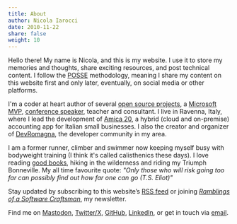 ```yaml
---
title: About
author: Nicola Iarocci
date: 2010-11-22
share: false
weight: 10
---
```

Hello there! My name is Nicola, and this is my website. I use it to store my
memories and thoughts, share exciting resources, and post technical content. I
follow the [POSSE](https://indieweb.org/POSSE) methodology, meaning I share my
content on this website first and only later, eventually, on social media or
other platforms.

I'm a coder at heart author of several [open source projects][1], a [Microsoft
MVP][2], [conference speaker][4], teacher and consultant. I live in Ravenna,
Italy, where I lead the development of [Amica 20][5], a hybrid (cloud and
on-premise) accounting app for Italian small businesses. I also the creator and
organizer of [DevRomagna][26], the developer community in my area.

I am a former runner, climber and swimmer now keeping myself busy with
bodyweight training (I think it's called calisthenics these days). I love
reading [good books][8], hiking in the wilderness and riding my Triumph
Bonneville. My all time favourite quote: *"Only those who will risk going too
far can possibly find out how far one can go (T.S. Eliot)"*

Stay updated by subscribing to this website’s [RSS feed](/index.xml) or joining
*[Ramblings of a Software Craftsman](https://buttondown.email/nicolaiarocci)*,
my newsletter. 

Find me on [Mastodon](https://fosstodon.org/@nicola), [Twitter/X](https://x.com/nicolaiarocci), [GitHub](https://github.com/nicolaiarocci), [LinkedIn](http://www.linkedin.com/in/nicolaiarocci), or get in touch via [email](mailto:nicola@nicolaiarocci.com).

 [1]: http://nicolaiarocci.com/opensource/
 [2]: https://mvp.microsoft.com/en-US/mvp/profile/a6892d61-aea0-e511-8114-c4346bac0abc
 [4]: /speaking/
 [5]: http://gestionaleamica.com/
 [8]: http://nicolaiarocci.com/books-i-have-read/
 [26]: http://meetup.com/it-IT/devromagna/